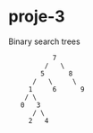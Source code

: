 # proje-3
Binary search trees


               7
             /   \
            5      8
          /   \     \
         1     6      9
        / \            
       0   3             
          / \
         2   4
